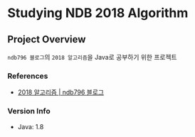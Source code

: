 # Studying NDB 2018 Algorithm

## Project Overview

`ndb796 블로그`의 `2018 알고리즘`을 Java로 공부하기 위한 프로젝트

### References

- [2018 알고리즘 | ndb796 블로그](https://blog.naver.com/ndb796/221226794899 "2018 알고리즘")

### Version Info

- Java: 1.8
